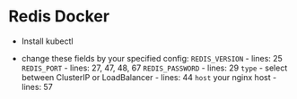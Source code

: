 # Redis Docker

- Install kubectl

- change these fields by your specified config:
  `REDIS_VERSION` - lines: 25
  `REDIS_PORT` - lines: 27, 47, 48, 67
  `REDIS_PASSWORD` - lines: 29
  `type` - select between ClusterIP or LoadBalancer - lines: 44
  `host` your nginx host - lines: 57
